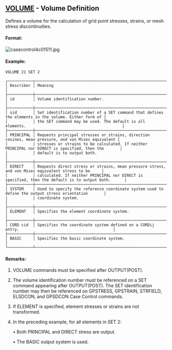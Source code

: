 ## [VOLUME](https://nexus.hexagon.com/documentationcenter/bundle/MSC_Nastran_2022.4/page/Nastran_Combined_Book/qrg/casecontrol4c/TOC.VOLUME.xhtml) - Volume Definition

Defines a volume for the calculation of grid point stresses, strains, or mesh stress discontinuities.

#### Format:

![casecontrol4c01511.jpg](https://help-be.hexagonmi.com/bundle/MSC_Nastran_2022.4/page/Nastran_Combined_Book/qrg/casecontrol4c/../../../assets/casecontrol4c01511.jpg?_LANG=enus)  

#### Example:

```nastran
VOLUME 21 SET 2
```

```text
┌───────────┬────────────────────────────────────────────────────────────────────────────────────────────────────┐
│ Describer │ Meaning                                                                                            │
├───────────┼────────────────────────────────────────────────────────────────────────────────────────────────────┤
│ id        │ Volume identification number.                                                                      │
├───────────┼────────────────────────────────────────────────────────────────────────────────────────────────────┤
│ sid       │ Set identification number of a SET command that defines the elements in the volume. Either form of │
│           │ the SET command may be used. The default is all elements.                                          │
├───────────┼────────────────────────────────────────────────────────────────────────────────────────────────────┤
│ PRINCIPAL │ Requests principal stresses or strains, direction cosines, mean pressure, and von Mises equivalent │
│           │ stresses or strains to be calculated. If neither PRINCIPAL nor DIRECT is specified, then the       │
│           │ default is to output both.                                                                         │
├───────────┼────────────────────────────────────────────────────────────────────────────────────────────────────┤
│ DIRECT    │ Requests direct stress or strains, mean pressure stress, and von Mises equivalent stress to be     │
│           │ calculated. If neither PRINCIPAL nor DIRECT is specified, then the default is to output both.      │
├───────────┼────────────────────────────────────────────────────────────────────────────────────────────────────┤
│ SYSTEM    │ Used to specify the reference coordinate system used to define the output stress orientation       │
│           │ coordinate system.                                                                                 │
├───────────┼────────────────────────────────────────────────────────────────────────────────────────────────────┤
│ ELEMENT   │ Specifies the element coordinate system.                                                           │
├───────────┼────────────────────────────────────────────────────────────────────────────────────────────────────┤
│ CORD cid  │ Specifies the coordinate system defined on a CORDij entry.                                         │
├───────────┼────────────────────────────────────────────────────────────────────────────────────────────────────┤
│ BASIC     │ Specifies the basic coordinate system.                                                             │
└───────────┴────────────────────────────────────────────────────────────────────────────────────────────────────┘
```
#### Remarks:

1. VOLUME commands must be specified after OUTPUT(POST).

2. The volume identification number must be referenced on a SET command appearing after OUTPUT(POST). The SET identification number may then be referenced on GPSTRESS, GPSTRAIN, STRFIELD, ELSDCON, and GPSDCON Case Control commands.

3. If ELEMENT is specified, element stresses or strains are not transformed.

4. In the preceding example, for all elements in SET 2:

     • Both PRINCIPAL and DIRECT stress are output.

     • The BASIC output system is used.

